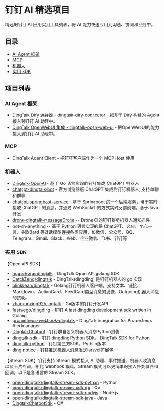 # 钉钉 AI 精选项目

精选的钉钉 AI 应用实用工具列表，将 AI 能力快速应用到沟通、协同和业务中。

## 目录

- [AI Agent 框架](#ai-agent-框架)
- [MCP](#mcp)
- [机器人](#机器人)
- [实用 SDK](#实用-sdk)

## 项目列表


### AI Agent 框架

- [DingTalk Dify 连接器 - dingtalk-dify-connector](https://github.com/chzealot/dingtalk-dify-connector) - 把基于 Dify 构建的 Agent 接入到钉钉 AI 助理中。
- [DingTalk OpenWebUI 集成 - dingtalk-open-web-ui](https://github.com/xlb1130/dingtalk-open-web-ui) - 把OpenWebUI的能力接入到钉钉 AI 助理中。

### MCP

- [DingTalk Agent Client](https://github.com/darrenyao/dingtalk-agent-client) - 把钉钉客户端作为一个 MCP Host 使用

### 机器人

- [Dingtalk-OpenAI](https://github.com/ConnectAI-E/Dingtalk-OpenAI) - 基于 Go 语言实现的钉钉集成 ChatGPT 机器人
- [chatgpt-dingtalk-bot](https://github.com/anyidea/chatgpt-dingtalk-bot) - 官方浏览器版 ChatGPT 集成到钉钉机器人, 支持单聊和群聊
- [chatgpt-springboot-service](https://github.com/zccbbg/chatgpt-springboot-service) - 基于 Springboot 的一个后端服务，用于实时接收 ChatGPT 的消息，并通过 WebSocket 的方式实时反馈前端，基于Java开发
- [drone-dingtalk-messageDrone](https://github.com/lddsb/drone-dingtalk-messageDrone) -- Drone CI的钉钉群组机器人通知插件
- [bot-on-anything](https://github.com/zhayujie/bot-on-anything) -- 基于 Python 语言实现的将 ChatGPT、必应、文心一言、谷歌Bard 等对话模型连接各类应用，如微信、公众号、QQ、Telegram、Gmail、Slack、Web、企业微信、飞书、钉钉等

### <span id="sdk">实用 SDK</span>

【Open API SDK】

- [hugozhu/godingtalk](https://github.com/hugozhu/godingtalk) - DingTalk Open API golang SDK
- [CatchZeng/dingtalk](https://github.com/CatchZeng/dingtalk) - DingTalk(dingding) 是钉钉机器人的 go 实现
- [blinkbean/dingtalk](https://github.com/blinkbean/dingtalk) - Golang钉钉机器人客户端。支持文本、链接、Markdown、ActionCard、FeedCard类型消息的发送，Outgoing机器人消息的接收。
- [zhaoyunxing92/dingtalk](https://github.com/zhaoyunxing92/dingtalk) - Go版本的钉钉开发API
- [fastwego/dingding](https://github.com/fastwego/dingding) - 钉钉 A fast dingding development sdk written in Golang
- [prometheus-webhook-dingtalk](https://github.com/timonwong/prometheus-webhook-dingtalk) - DingTalk integration for Prometheus Alertmanager
- [DingtalkChatbot](https://github.com/zhuifengshen/DingtalkChatbot) - 钉钉群自定义机器人消息Python封装
- [dingtalk-sdk](https://github.com/007gzs/dingtalk-sdk) - 钉钉 dingding Python SDK。 DingTalk SDK for Python
- [dingtalk-python](https://github.com/blackmatrix7/dingtalk-python) - 钉钉第三方SDK，Python版本
- [ding-notice](https://github.com/wowiwj/ding-notice) - 钉钉推送机器人消息发送laravel扩展包


【Stream SDK】钉钉支持 Stream 模式接入 AI 助理、事件推送、机器人收消息以及卡片回调。相比 Webhook 模式，Stream 模式可以更简单的接入各类事件和回调，以下是各语言的 Stream SDK。

- [open-dingtalk/dingtalk-stream-sdk-python](https://github.com/open-dingtalk/dingtalk-stream-sdk-python) - Python
- [open-dingtalk/dingtalk-stream-sdk-go](https://github.com/open-dingtalk/dingtalk-stream-sdk-go) - Go
- [open-dingtalk/dingtalk-stream-sdk-nodejs](https://github.com/open-dingtalk/dingtalk-stream-sdk-nodejs) - Node.js
- [open-dingtalk/dingtalk-stream-sdk-java](https://github.com/open-dingtalk/dingtalk-stream-sdk-java) - Java
- [DingtalkChatbotSdk](https://github.com/yuzd/DingtalkChatbotSdk) - C#